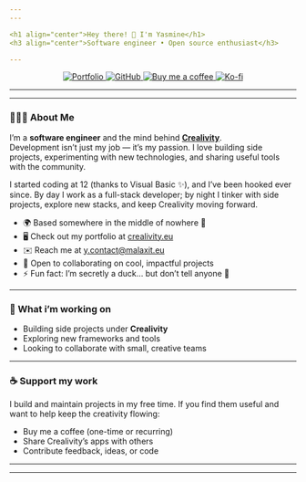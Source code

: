 ```yaml
---
---

<h1 align="center">Hey there! 👋 I'm Yasmine</h1>
<h3 align="center">Software engineer • Open source enthusiast</h3>

---
```


<p align="center">
  <a href="https://crealivity.eu">
    <img src="https://img.shields.io/badge/Crealivity-008080?style=for-the-badge&logo=vercel&logoColor=white" alt="Portfolio"/>
  </a>
  <a href="https://github.com/Crealivity">
    <img src="https://img.shields.io/badge/GitHub-000000?style=for-the-badge&logo=github&logoColor=white" alt="GitHub"/>
  </a>
  <a href="https://www.buymeacoffee.com/Crealivity">
    <img src="https://img.shields.io/badge/Buy%20Me%20a%20Coffee-FFDD00?style=for-the-badge&logo=buymeacoffee&logoColor=black" alt="Buy me a coffee"/>
  </a>
  <a href="https://ko-fi.com/Crealivity">
    <img src="https://img.shields.io/badge/Ko--fi-FF5E5B?style=for-the-badge&logo=kofi&logoColor=white" alt="Ko-fi"/>
  </a>
</p>

---
---

### 👩🏻‍💻 About Me  

I’m a **software engineer** and the mind behind **[Crealivity](https://crealivity.eu/)**.  
Development isn’t just my job — it’s my passion. I love building side projects, experimenting with new technologies, and sharing useful tools with the community.  

I started coding at 12 (thanks to Visual Basic ✨), and I’ve been hooked ever since. By day I work as a full-stack developer; by night I tinker with side projects, explore new stacks, and keep Crealivity moving forward.  

- 🌍 Based somewhere in the middle of nowhere 🌌  
- 🖥️ Check out my portfolio at [crealivity.eu](https://crealivity.eu)  
- ✉️ Reach me at [y.contact@malaxit.eu](mailto:y.contact@malaxit.eu)
- 🤝 Open to collaborating on cool, impactful projects  
- ⚡ Fun fact: I’m secretly a duck… but don’t tell anyone 🦆  

---

### 🌱 What i’m working on  
- Building side projects under **Crealivity**  
- Exploring new frameworks and tools  
- Looking to collaborate with small, creative teams  

---

### ☕ Support my work  

I build and maintain projects in my free time. If you find them useful and want to help keep the creativity flowing:  

- Buy me a coffee (one-time or recurring)  
- Share Crealivity’s apps with others  
- Contribute feedback, ideas, or code

---
---
